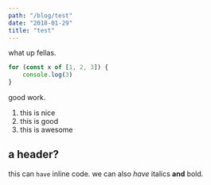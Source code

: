```yaml
---
path: "/blog/test"
date: "2018-01-29"
title: "test"
---
```


what up fellas.

```js
for (const x of [1, 2, 3]) {
	console.log(3)
}
```

good work.

1. this is nice
2. this is good
3. this is awesome

## a header?

this can `have` inline code. we can also _have_ italics __and__ bold.
